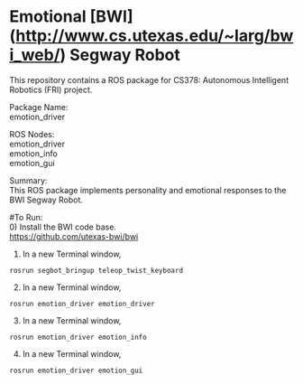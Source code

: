 # Emotional [BWI] (http://www.cs.utexas.edu/~larg/bwi_web/) Segway Robot
This repository contains a ROS package for CS378: Autonomous Intelligent Robotics (FRI) project. <br/>

Package Name: <br/>
emotion_driver

ROS Nodes: <br/>
emotion_driver <br/>
emotion_info <br/>
emotion_gui

Summary: <br/>
This ROS package implements personality and emotional responses to the BWI Segway Robot.

#To Run: <br/>
0) Install the BWI code base. <br/>
https://github.com/utexas-bwi/bwi <br/>
1) In a new Terminal window,
```
rosrun segbot_bringup teleop_twist_keyboard
```
2) In a new Terminal window,
```
rosrun emotion_driver emotion_driver
```
3) In a new Terminal window,
```
rosrun emotion_driver emotion_info
```
4) In a new Terminal window,
```
rosrun emotion_driver emotion_gui
```
